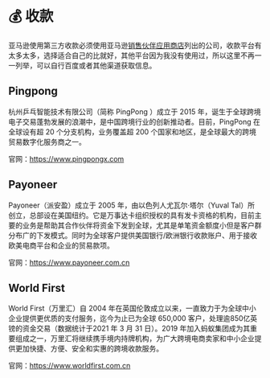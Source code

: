 # 💰 收款

亚马逊使用第三方收款必须使用亚马逊[销售伙伴应用商店](https://sellercentral.amazon.com/selling-partner-appstore/search?category=f00228ab-f2c8-4e3d-ac20-d4c159e5e482\&marketplacesIds=US\&supportedLanguages=zh\&pageNumber=1\&pageSize=48\&locale=zh-CN)列出的公司，收款平台有太多太多，选择适合自己的比就好，其他平台因为我没有使用过，所以这里不再一一列举，可以自行百度或者其他渠道获取信息。

## Pingpong

杭州乒乓智能技术有限公司（简称 PingPong ）成立于 2015 年，诞生于全球跨境电子交易蓬勃发展的浪潮中，是中国跨境行业的创新推动者。目前，PingPong 在全球设有超 20 个分支机构，业务覆盖超 200 个国家和地区，是全球最大的跨境贸易数字化服务商之一。

官网：https://www.pingpongx.com

## Payoneer

Payoneer（派安盈）成立于 2005 年，由以色列人尤瓦尔·塔尔（Yuval Tal）所创立，总部设在美国纽约。它是万事达卡组织授权的具有发卡资格的机构，目前主要的业务是帮助其合作伙伴将资金下发到全球，尤其是单笔资金额度小但是客户群分布广的下发模式。同时为全球客户提供美国银行/欧洲银行收款账户、用于接收欧美电商平台和企业的贸易款项。

官网：https://www.payoneer.com.cn

## World First

World First（万里汇）自 2004 年在英国伦敦成立以来，一直致力于为全球中小企业提供更优质的支付服务，迄今为止已为全球 650,000 客户，处理逾850亿英镑的资金交易（数据统计于2021 年 3 月 31 日）。2019 年加入蚂蚁集团成为其重要组成之一，万里汇将继续携手境内持牌机构，为广大跨境电商卖家和中小企业提供更加快捷、方便、安全和实惠的跨境收款服务。

官网：https://www.worldfirst.com.cn

